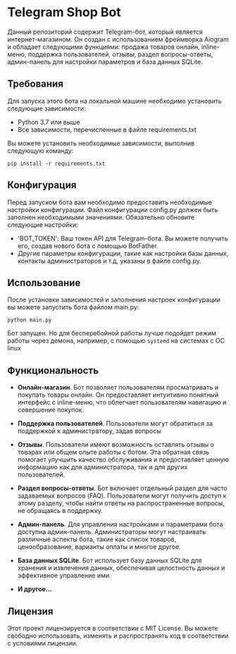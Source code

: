 # Telegram Shop Bot
Данный репозиторий содержит Telegram-бот, который является интернет-магазином. Он создан с использованием фреймворка Aiogram и обладает следующими функциями: продажа товаров онлайн, inline-меню, поддержка пользователей, отзывы, раздел вопросы-ответы, админ-панель для настройки параметров и база данных SQLite.

## Требования
Для запуска этого бота на локальной машине необходимо установить следующие зависимости:

- Python 3.7 или выше
- Все зависимости, перечисленные в файле requirements.txt

Вы можете установить необходимые зависимости, выполнив следующую команду:

```shell
pip install -r requirements.txt
```

## Конфигурация
Перед запуском бота вам необходимо предоставить необходимые настройки конфигурации. Файл конфигурации config.py должен быть заполнен необходимыми значениями. Обязательно обновите следующие настройки:

- 'BOT_TOKEN': Ваш токен API для Telegram-бота. Вы можете получить его, создав нового бота с помощью BotFather.
- Другие параметры конфигурации, такие как настройки базы данных, контакты администраторов и т.д, указаны в файле config.py.

## Использование
После установки зависимостей и заполнения настроек конфигурации вы можете запустить бота файлом main.py:

```shell
python main.py
```
Бот запущен. Но для бесперебойной работы лучше подойдет режим работы через демона, например, с помощью ``systemd`` на системах с ОС linux

## Функциональность
- **Онлайн-магазин**. Бот позволяет пользователям просматривать и покупать товары онлайн. Он предоставляет интуитивно понятный интерфейс с inline-меню, что облегчает пользователям навигацию и совершение покупок.

- **Поддержка пользователей**. Пользователи могут обратиться за поддержкой к администратору, задав вопросы

- **Отзывы**. Пользователи имеют возможность оставлять отзывы о товарах или общем опыте работы с ботом. Эта обратная связь помогает улучшить качество обслуживания и предоставляет ценную информацию как для администратора, так и для других пользователей.

- **Раздел вопросы-ответы**. Бот включает отдельный раздел для часто задаваемых вопросов (FAQ). Пользователи могут получить доступ к этому разделу, чтобы найти ответы на распространенные вопросы, не обращаясь в поддержку.

- **Админ-панель**. Для управления настройками и параметрами бота доступна админ-панель. Администраторы могут настраивать различные аспекты бота, такие как список товаров, ценообразование, варианты оплаты и многое другое.

- **База данных SQLite**. Бот использует базу данных SQLite для хранения и извлечения данных, обеспечивая целостность данных и эффективное управление ими.

- **И другое...**

## Лицензия
Этот проект лицензируется в соответствии с MIT License. Вы можете свободно использовать, изменять и распространять код в соответствии с условиями лицензии.
